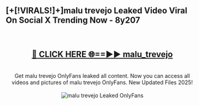 <h2>[+[!VIRALS!]+]malu trevejo Leaked Video Viral On Social X Trending Now - 8y207</h2>
<br>
<div align="center">
<h2><a href="https://libra.edu.pl?malu_trevejo" rel="nofollow">🔴 CLICK HERE 🌐==►► malu_trevejo</a></h2>
<br>
Get malu trevejo OnlyFans leaked all content. Now you can access all videos and pictures of malu trevejo OnlyFans. New Updated Files 2025!
<br>
<br>
<a href="https://libra.edu.pl?malu_trevejo" rel="nofollow" data-target="animated-image.originalLink"><img src="https://i.ibb.co.com/WyWwxjT/player-gif2.gif" alt="malu trevejo Leaked OnlyFans" style="max-width: 100%; display: inline-block;" data-target="animated-image.originalImage"></a>
</div>
<br>